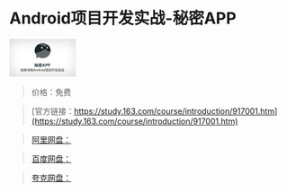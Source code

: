 # Android项目开发实战-秘密APP

![img](../../../assets/study163/free/2403796301126099453.jpg)

> 价格：免费

> [官方链接：https://study.163.com/course/introduction/917001.htm](https://study.163.com/course/introduction/917001.htm)

> [阿里网盘：]()

> [百度网盘：]()

> [夸克网盘：]()
